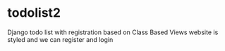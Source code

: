 # todolist2
Django todo list with registration based on Class Based Views
website is styled and we can register and login 
